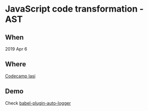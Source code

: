 # JavaScript code transformation - AST

## When
2019 Apr 6

## Where
[Codecamp Iasi](https://codecamp.ro/iasi)

## Demo
Check [babel-plugin-auto-logger](https://github.com/darkyndy/babel-plugin-auto-logger)